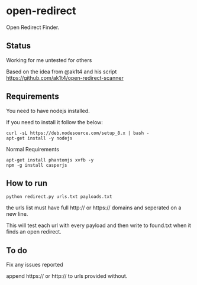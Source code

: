# open-redirect
Open Redirect Finder.


Status
------

Working for me untested for others

Based on the idea from @ak1t4 and his script https://github.com/ak1t4/open-redirect-scanner

Requirements
--------------

You need to have nodejs installed.

If you need to install it follow the below:

```
curl -sL https://deb.nodesource.com/setup_8.x | bash -
apt-get install -y nodejs
```



Normal Requirements

```
apt-get install phantomjs xvfb -y
npm -g install casperjs
```


How to run
--------------


```
python redirect.py urls.txt payloads.txt
```

the urls list must have full http:// or https:// domains and seperated on a new line.

This will test each url with every payload and then write to found.txt when it finds an open redirect.

To do
--------



Fix any issues reported


append https:// or http:// to urls provided without.

